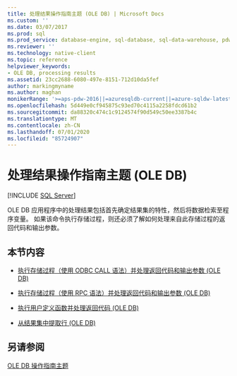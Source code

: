 ```yaml
---
title: 处理结果操作指南主题 (OLE DB) | Microsoft Docs
ms.custom: ''
ms.date: 03/07/2017
ms.prod: sql
ms.prod_service: database-engine, sql-database, sql-data-warehouse, pdw
ms.reviewer: ''
ms.technology: native-client
ms.topic: reference
helpviewer_keywords:
- OLE DB, processing results
ms.assetid: 23cc2688-6080-497e-8151-712d10da5fef
author: markingmyname
ms.author: maghan
monikerRange: '>=aps-pdw-2016||=azuresqldb-current||=azure-sqldw-latest||>=sql-server-2016||=sqlallproducts-allversions||>=sql-server-linux-2017||=azuresqldb-mi-current'
ms.openlocfilehash: 5d449e0cf945875c93ed70c4115a2258fdcd61b2
ms.sourcegitcommit: da88320c474c1c9124574f90d549c50ee3387b4c
ms.translationtype: MT
ms.contentlocale: zh-CN
ms.lasthandoff: 07/01/2020
ms.locfileid: "85724907"
---
```

# <a name="processing-results-how-to-topics-ole-db"></a>处理结果操作指南主题 (OLE DB)
[!INCLUDE [SQL Server](../../../includes/applies-to-version/sql-asdb-asdbmi-asdw-pdw.md)]

  OLE DB 应用程序中的处理结果包括首先确定结果集的特性，然后将数据检索至程序变量。 如果该命令执行存储过程，则还必须了解如何处理来自此存储过程的返回代码和输出参数。  
  
## <a name="in-this-section"></a>本节内容  
  
-   [执行存储过程（使用 ODBC CALL 语法）并处理返回代码和输出参数 (OLE DB)](../../../relational-databases/native-client-ole-db-how-to/results/execute-stored-procedure-with-odbc-call-and-process-output.md)  
  
-   [执行存储过程（使用 RPC 语法）并处理返回代码和输出参数 (OLE DB)](../../../relational-databases/native-client-ole-db-how-to/results/execute-stored-procedure-with-rpc-and-process-output.md)  
  
-   [执行用户定义函数并处理返回代码 (OLE DB)](../../../relational-databases/native-client-ole-db-how-to/results/execute-a-user-defined-function-and-process-return-code-ole-db.md)  
  
-   [从结果集中提取行 (OLE DB)](../../../relational-databases/native-client-ole-db-how-to/results/fetch-rows-from-a-result-set-ole-db.md)  
  
## <a name="see-also"></a>另请参阅  
 [OLE DB 操作指南主题](../../../relational-databases/native-client-ole-db-how-to/ole-db-how-to-topics.md)  
  
  
